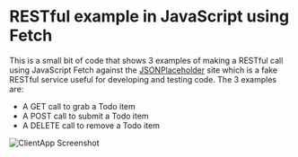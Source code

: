 # RESTful example in JavaScript using Fetch

This is a small bit of code that shows 3 examples of making a RESTful call using JavaScript Fetch against the [JSONPlaceholder](https://jsonplaceholder.typicode.com "Fake Online REST API for Testing and Prototyping") site which is a fake RESTful service useful for developing and testing code.  The 3 examples are:

- A GET call to grab a Todo item
- A POST call to submit a Todo item
- A DELETE call to remove a Todo item

![ClientApp Screenshot](https://repository-images.githubusercontent.com/167765419/7a8dc100-02e8-11ea-8c33-b2cb78703f53)
